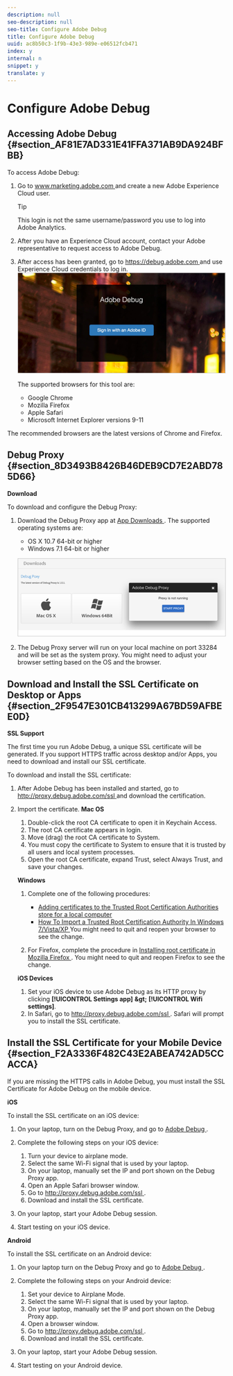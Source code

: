 ```yaml
---
description: null
seo-description: null
seo-title: Configure Adobe Debug
title: Configure Adobe Debug
uuid: ac8b50c3-1f9b-43e3-989e-e06512fcb471
index: y
internal: n
snippet: y
translate: y
---
```


# Configure Adobe Debug


## Accessing Adobe Debug {#section_AF81E7AD331E41FFA371AB9DA924BFBB}

To access Adobe Debug: 


1. Go to [ www.marketing.adobe.com ](www.marketing.adobe.com) and create a new Adobe Experience Cloud user. 
   >[!TIP]
   >
   >This login is not the same username/password you use to log into Adobe Analytics.


1. After you have an Experience Cloud account, contact your Adobe representative to request access to Adobe Debug.
1. After access has been granted, go to [ https://debug.adobe.com ](https://debug.adobe.com) and use Experience Cloud credentials to log in. <a id="fig_A311F3DBC6CD469C9A136D9DCDCC21F0"></a> ![](assets/adobe-debug-login.png) 

   The supported browsers for this tool are:


    * Google Chrome
    * Mozilla Firefox
    * Apple Safari
    * Microsoft Internet Explorer versions 9-11




The recommended browsers are the latest versions of Chrome and Firefox. 

## Debug Proxy {#section_8D3493B8426B46DEB9CD7E2ABD785D66}

**Download** 

To download and configure the Debug Proxy: 


1. Download the Debug Proxy app at [ App Downloads ](https://debug.adobe.com/#/downloads). The supported operating systems are: 


    * OS X 10.7 64-bit or higher
    * Windows 7.1 64-bit or higher


   <a id="fig_C34077CF855E46128B7A008587A28F32"></a> ![](assets/debug-proxy-app.png) 

1. The Debug Proxy server will run on your local machine on port 33284 and will be set as the system proxy. You might need to adjust your browser setting based on the OS and the browser. 



## Download and Install the SSL Certificate on Desktop or Apps {#section_2F9547E301CB413299A67BD59AFBEE0D}

**SSL Support** 

The first time you run Adobe Debug, a unique SSL certificate will be generated. If you support HTTPS traffic across desktop and/or Apps, you need to download and install our SSL certificate. 

To download and install the SSL certificate: 


1. After Adobe Debug has been installed and started, go to [ http://proxy.debug.adobe.com/ssl ](http://proxy.debug.adobe.com/ssl) and download the certification.
1. Import the certificate. **Mac OS** 
    1. Double-click the root CA certificate to open it in Keychain Access.
    1. The root CA certificate appears in login.
    1. Move (drag) the root CA certificate to System.
    1. You must copy the certificate to System to ensure that it is trusted by all users and local system processes.
    1. Open the root CA certificate, expand Trust, select Always Trust, and save your changes.


   **Windows** 
    1. Complete one of the following procedures:     
        * [ Adding certificates to the Trusted Root Certification Authorities store for a local computer ](https://technet.microsoft.com/en-us/library/cc754841.aspx#BKMK_addlocal)
        * [ How To Import a Trusted Root Certification Authority In Windows 7/Vista/XP ](http://www.sqlservermart.com/HowTo/Windows_Import_Certificate.aspx) You might need to quit and reopen your browser to see the change. 


    1. For Firefox, complete the procedure in [ Installing root certificate in Mozilla Firefox ](https://wiki.wmtransfer.com/projects/webmoney/wiki/Installing_root_certificate_in_Mozilla_Firefox). You might need to quit and reopen Firefox to see the change. 



   **iOS Devices** 
    1. Set your iOS device to use Adobe Debug as its HTTP proxy by clicking **[!UICONTROL  Settings app]** **&amp;gt;** **[!UICONTROL  Wifi settings]**.
    1. In Safari, go to [ http://proxy.debug.adobe.com/ssl ](http://proxy.debug.adobe.com/ssl). Safari will prompt you to install the SSL certificate. 





## Install the SSL Certificate for your Mobile Device {#section_F2A3336F482C43E2ABEA742AD5CCACCA}

If you are missing the HTTPS calls in Adobe Debug, you must install the SSL Certificate for Adobe Debug on the mobile device. 

**iOS** 

To install the SSL certificate on an iOS device: 


1. On your laptop, turn on the Debug Proxy, and go to [ Adobe Debug ](https://debug.adobe.com).
1. Complete the following steps on your iOS device: 
    1. Turn your device to airplane mode.
    1. Select the same Wi-Fi signal that is used by your laptop.
    1. On your laptop, manually set the IP and port shown on the Debug Proxy app.
    1. Open an Apple Safari browser window.
    1. Go to [ http://proxy.debug.adobe.com/ssl ](http://proxy.debug.adobe.com/ssl).
    1. Download and install the SSL certificate.

1. On your laptop, start your Adobe Debug session.
1. Start testing on your iOS device.


**Android** 

To install the SSL certificate on an Android device: 


1. On your laptop turn on the Debug Proxy and go to [ Adobe Debug ](https://debug.adobe.com).
1. Complete the following steps on your Android device: 
    1. Set your device to Airplane Mode.
    1. Select the same Wi-Fi signal that is used by your laptop.
    1. On your laptop, manually set the IP and port shown on the Debug Proxy app.
    1. Open a browser window.
    1. Go to [ http://proxy.debug.adobe.com/ssl ](http://proxy.debug.adobe.com/ssl).
    1. Download and install the SSL certificate.

1. On your laptop, start your Adobe Debug session.
1. Start testing on your Android device.

